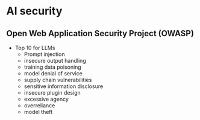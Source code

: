 # AI security

## Open Web Application Security Project (OWASP) 

+ Top 10 for LLMs
    + Prompt injection
    + insecure output handling
    + training data poisoning
    + model denial of service
    + supply chain vulnerabilities
    + sensitive information disclosure
    + insecure plugin design
    + excessive agency
    + overreliance
    + model theft